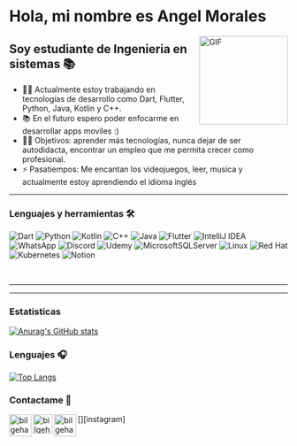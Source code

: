 # Hola, mi nombre es Angel Morales <img width="10px" src="https://media.tenor.com/images/3b388fe03da271d2674faf85eb7c3fcd/tenor.gif" />

<img align="right" alt="GIF" height="160px" src="https://media.giphy.com/media/3o6ggbCzAotIx43ey4/giphy.gif?cid=ecf05e47ggblh636rlms3ce3z35z27inq8wa5xhd3kv9r96l&rid=giphy.gif&ct=g" />

## Soy estudiante de Ingenieria en sistemas 📚

- 👨‍💻 Actualmente estoy trabajando en tecnologías de desarrollo como Dart, Flutter, Python, Java, Kotlin y C++.
- 📚 En el futuro espero poder enfocarme en desarrollar apps moviles :)
- 💪🏼 Objetivos: aprender más tecnologías, nunca dejar de ser autodidacta, encontrar un empleo que me permita crecer como profesional.
- ⚡ Pasatiempos: Me encantan los videojuegos, leer, musica y actualmente estoy aprendiendo el idioma inglés


---

### Lenguajes y herramientas  🛠 
![Dart](https://img.shields.io/badge/dart-%230175C2.svg?style=for-the-badge&logo=dart&logoColor=white)
![Python](https://img.shields.io/badge/python-3670A0?style=for-the-badge&logo=python&logoColor=ffdd54)
![Kotlin](https://img.shields.io/badge/kotlin-%230095D5.svg?style=for-the-badge&logo=kotlin&logoColor=white)
![C++](https://img.shields.io/badge/c++-%2300599C.svg?style=for-the-badge&logo=c%2B%2B&logoColor=white)
![Java](https://img.shields.io/badge/java-%23ED8B00.svg?style=for-the-badge&logo=java&logoColor=white)
![Flutter](https://img.shields.io/badge/Flutter-%2302569B.svg?style=for-the-badge&logo=Flutter&logoColor=white)
![IntelliJ IDEA](https://img.shields.io/badge/IntelliJIDEA-000000.svg?style=for-the-badge&logo=intellij-idea&logoColor=white)
![WhatsApp](https://img.shields.io/badge/WhatsApp-25D366?style=for-the-badge&logo=whatsapp&logoColor=white)
![Discord](https://img.shields.io/badge/%3CServer%3E-%237289DA.svg?style=for-the-badge&logo=discord&logoColor=white)
![Udemy](https://img.shields.io/badge/Udemy-A435F0?style=for-the-badge&logo=Udemy&logoColor=white)
![MicrosoftSQLServer](https://img.shields.io/badge/Microsoft%20SQL%20Sever-CC2927?style=for-the-badge&logo=microsoft%20sql%20server&logoColor=white)
![Linux](https://img.shields.io/badge/Linux-FCC624?style=for-the-badge&logo=linux&logoColor=black)
![Red Hat](https://img.shields.io/badge/Red%20Hat-EE0000?style=for-the-badge&logo=redhat&logoColor=white)
![Kubernetes](https://img.shields.io/badge/kubernetes-%23326ce5.svg?style=for-the-badge&logo=kubernetes&logoColor=white)
![Notion](https://img.shields.io/badge/Notion-%23000000.svg?style=for-the-badge&logo=notion&logoColor=white)

<br/>

---


---
### Estatisticas
[![Anurag's GitHub stats](https://github-readme-stats.vercel.app/api?username=maldonadoangel)](https://github.com/anuraghazra/github-readme-stats)



### Lenguajes 🎧

[![Top Langs](https://github-readme-stats.vercel.app/api/top-langs/?username=maldonadoangel&layout=compact)](https://github.com/anuraghazra/github-readme-stats)



### Contactame 📝


[<img align="left" alt="bilgehangecici.site" width="40px" src="https://i.pinimg.com/originals/1d/46/dd/1d46dda5b99cf1a91a1e2377fb948b36.gif" />][website]
[<img align="left" alt="bilgehangecici | LinkedIn" width="35px" src="https://i.pinimg.com/originals/de/b4/6f/deb46f02a59e3b3a2aa58fac16290d63.gif" />][linkedin]
[<img align="left" alt="bilgehangecici | Instagram" width="40px" src="https://thumbs.gfycat.com/OrnateOrneryFoal-max-1mb.gif" />][instagram]

<br />




[website]: http://bilgehangecici.site/
[linkedin]: https://gt.linkedin.com/in/angelmorales098?trk=people-guest_people_search-card

<!--
**maldonadoangel/maldonadoangel** is a ✨ _special_ ✨ repository because its `README.md` (this file) appears on your GitHub profile.

Here are some ideas to get you started:

- 🔭 I’m currently working on ...
- 🌱 I’m currently learning ...
- 👯 I’m looking to collaborate on ...
- 🤔 I’m looking for help with ...
- 💬 Ask me about ...
- 📫 How to reach me: ...
- 😄 Pronouns: ...
- ⚡ Fun fact: ...
-->

